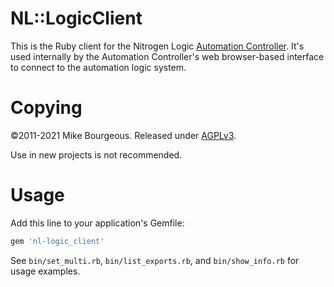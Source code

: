 # NL::LogicClient

This is the Ruby client for the Nitrogen Logic [Automation Controller][1].
It's used internally by the Automation Controller's web browser-based interface
to connect to the automation logic system.

# Copying

&copy;2011-2021 Mike Bourgeous.  Released under [AGPLv3][0].

Use in new projects is not recommended.

# Usage

Add this line to your application's Gemfile:

```ruby
gem 'nl-logic_client'
```

See `bin/set_multi.rb`, `bin/list_exports.rb`, and `bin/show_info.rb` for usage
examples.

[0]: https://www.gnu.org/licenses/agpl-3.0.html
[1]: http://www.nitrogenlogic.com/products/automation_controller.html
